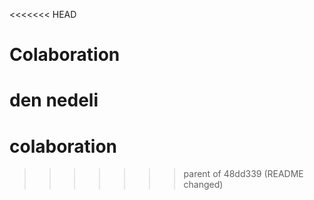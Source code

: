 <<<<<<< HEAD
# Colaboration

den nedeli
=======
# colaboration
>>>>>>> parent of 48dd339 (README changed)
